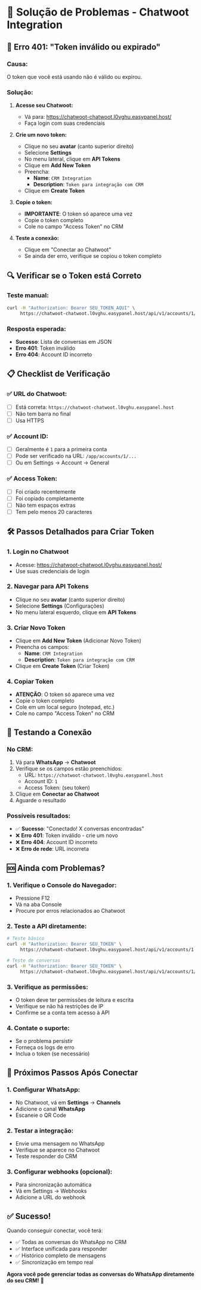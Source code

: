 # 🔧 Solução de Problemas - Chatwoot Integration

## 🚨 Erro 401: "Token inválido ou expirado"

### **Causa:**
O token que você está usando não é válido ou expirou.

### **Solução:**
1. **Acesse seu Chatwoot:**
   - Vá para: https://chatwoot-chatwoot.l0vghu.easypanel.host/
   - Faça login com suas credenciais

2. **Crie um novo token:**
   - Clique no seu **avatar** (canto superior direito)
   - Selecione **Settings**
   - No menu lateral, clique em **API Tokens**
   - Clique em **Add New Token**
   - Preencha:
     - **Name**: `CRM Integration`
     - **Description**: `Token para integração com CRM`
   - Clique em **Create Token**

3. **Copie o token:**
   - **IMPORTANTE**: O token só aparece uma vez
   - Copie o token completo
   - Cole no campo "Access Token" no CRM

4. **Teste a conexão:**
   - Clique em "Conectar ao Chatwoot"
   - Se ainda der erro, verifique se copiou o token completo

## 🔍 Verificar se o Token está Correto

### **Teste manual:**
```bash
curl -H "Authorization: Bearer SEU_TOKEN_AQUI" \
     https://chatwoot-chatwoot.l0vghu.easypanel.host/api/v1/accounts/1/conversations
```

### **Resposta esperada:**
- **Sucesso**: Lista de conversas em JSON
- **Erro 401**: Token inválido
- **Erro 404**: Account ID incorreto

## 📋 Checklist de Verificação

### ✅ **URL do Chatwoot:**
- [ ] Está correta: `https://chatwoot-chatwoot.l0vghu.easypanel.host`
- [ ] Não tem barra no final
- [ ] Usa HTTPS

### ✅ **Account ID:**
- [ ] Geralmente é `1` para a primeira conta
- [ ] Pode ser verificado na URL: `/app/accounts/1/...`
- [ ] Ou em Settings → Account → General

### ✅ **Access Token:**
- [ ] Foi criado recentemente
- [ ] Foi copiado completamente
- [ ] Não tem espaços extras
- [ ] Tem pelo menos 20 caracteres

## 🛠️ Passos Detalhados para Criar Token

### 1. **Login no Chatwoot**
- Acesse: https://chatwoot-chatwoot.l0vghu.easypanel.host/
- Use suas credenciais de login

### 2. **Navegar para API Tokens**
- Clique no seu **avatar** (canto superior direito)
- Selecione **Settings** (Configurações)
- No menu lateral esquerdo, clique em **API Tokens**

### 3. **Criar Novo Token**
- Clique em **Add New Token** (Adicionar Novo Token)
- Preencha os campos:
  - **Name**: `CRM Integration`
  - **Description**: `Token para integração com CRM`
- Clique em **Create Token** (Criar Token)

### 4. **Copiar Token**
- **ATENÇÃO**: O token só aparece uma vez
- Copie o token completo
- Cole em um local seguro (notepad, etc.)
- Cole no campo "Access Token" no CRM

## 🔄 Testando a Conexão

### **No CRM:**
1. Vá para **WhatsApp** → **Chatwoot**
2. Verifique se os campos estão preenchidos:
   - URL: `https://chatwoot-chatwoot.l0vghu.easypanel.host`
   - Account ID: `1`
   - Access Token: (seu token)
3. Clique em **Conectar ao Chatwoot**
4. Aguarde o resultado

### **Possíveis resultados:**
- ✅ **Sucesso**: "Conectado! X conversas encontradas"
- ❌ **Erro 401**: Token inválido - crie um novo
- ❌ **Erro 404**: Account ID incorreto
- ❌ **Erro de rede**: URL incorreta

## 🆘 Ainda com Problemas?

### **1. Verifique o Console do Navegador:**
- Pressione F12
- Vá na aba Console
- Procure por erros relacionados ao Chatwoot

### **2. Teste a API diretamente:**
```bash
# Teste básico
curl -H "Authorization: Bearer SEU_TOKEN" \
     https://chatwoot-chatwoot.l0vghu.easypanel.host/api/v1/accounts/1

# Teste de conversas
curl -H "Authorization: Bearer SEU_TOKEN" \
     https://chatwoot-chatwoot.l0vghu.easypanel.host/api/v1/accounts/1/conversations
```

### **3. Verifique as permissões:**
- O token deve ter permissões de leitura e escrita
- Verifique se não há restrições de IP
- Confirme se a conta tem acesso à API

### **4. Contate o suporte:**
- Se o problema persistir
- Forneça os logs de erro
- Inclua o token (se necessário)

## 🎯 Próximos Passos Após Conectar

### **1. Configurar WhatsApp:**
- No Chatwoot, vá em **Settings** → **Channels**
- Adicione o canal **WhatsApp**
- Escaneie o QR Code

### **2. Testar a integração:**
- Envie uma mensagem no WhatsApp
- Verifique se aparece no Chatwoot
- Teste responder do CRM

### **3. Configurar webhooks (opcional):**
- Para sincronização automática
- Vá em Settings → Webhooks
- Adicione a URL do webhook

## ✅ Sucesso!

Quando conseguir conectar, você terá:
- ✅ Todas as conversas do WhatsApp no CRM
- ✅ Interface unificada para responder
- ✅ Histórico completo de mensagens
- ✅ Sincronização em tempo real

**Agora você pode gerenciar todas as conversas do WhatsApp diretamente do seu CRM!** 🚀
